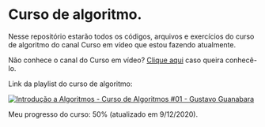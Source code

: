 # Curso de algoritmo.

Nesse repositório estarão todos os códigos, arquivos e exercícios do curso de algoritmo do canal Curso em vídeo que estou fazendo atualmente.

Não conhece o canal do Curso em vídeo? [Clique aqui](https://www.youtube.com/user/cursosemvideo) caso queira conhecê-lo.

Link da playlist do curso de algoritmo: 

[![Introdução a Algoritmos - Curso de Algoritmos #01 - Gustavo Guanabara](http://img.youtube.com/vi/8mei6uVttho/0.jpg)](http://www.youtube.com/watch?v=8mei6uVttho "Vídeo de introdução ao curso de algoritmo.")

Meu progresso do curso: 50% (atualizado em 9/12/2020).
